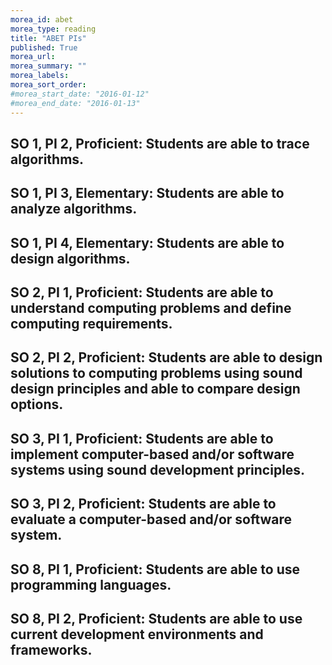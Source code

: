 ```yaml
---
morea_id: abet
morea_type: reading
title: "ABET PIs"
published: True
morea_url:
morea_summary: ""
morea_labels:
morea_sort_order:
#morea_start_date: "2016-01-12"
#morea_end_date: "2016-01-13"
---
```


## SO 1, PI 2, Proficient: Students are able to trace algorithms.

## SO 1, PI 3, Elementary: Students are able to analyze algorithms.

## SO 1, PI 4, Elementary: Students are able to design algorithms.

## SO 2, PI 1, Proficient: Students are able to understand computing problems and define computing requirements.

## SO 2, PI 2, Proficient: Students are able to design solutions to computing problems using sound design principles and able to compare design options.

## SO 3, PI 1, Proficient: Students are able to implement computer-based and/or software systems using sound development principles.

## SO 3, PI 2, Proficient: Students are able to evaluate a computer-based and/or software system.

## SO 8, PI 1, Proficient: Students are able to use programming languages.

## SO 8, PI 2, Proficient: Students are able to use current development environments and frameworks.